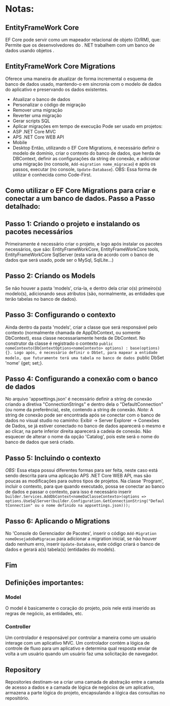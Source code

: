 # Notas:
## EntityFrameWork Core
EF Core pode servir como um mapeador relacional de objeto (O/RM), que: Permite que os desenvolvedores do . NET trabalhem com um banco de dados usando objetos .

## EntityFrameWork Core Migrations
Oferece uma maneira de atualizar de forma incremental o esquema de banco de dados usado, mantendo-o em sincronia com o modelo de dados do aplicativo e preservando os dados existentes.
- Atualizar o banco de dados
- Personalizar o código de migração
- Remover uma migração
- Reverter uma migração
- Gerar scripts SQL
- Aplicar migrações em tempo de execução
Pode ser usado em projetos:
- ASP .NET Core MVC
- APS .NET Core WEB API
- Mobile
- Desktop
Então, utilizando o EF Core Migrations, é necessário definir o modelo de domínio, criar o contexto do banco de dados, que herda de DBContext, definir as configurações da string de conexão, e adicionar uma migração (no console, `Add-migration nome_migracao`) e após os passos, executar (no console, `Update-Database`).
OBS: Essa forma de utilizar é conhecida como Code-First.

## Como utilizar o EF Core Migrations para criar e conectar a um banco de dados. Passo a Passo detalhado:
## Passo 1: Criando o projeto e instalando os pacotes necessários
Primeiramente é necessário criar o projeto, e logo após instalar os pacotes necessários, que são: EntityFrameWorkCore, EntityFrameWorkCore tools, EntityFrameWorkCore SqlServer (esta varia de acordo com o banco de dados que será usado, pode ser o MySql, SqlLite...)
## Passo 2: Criando os Models
Se não houver a pasta 'models', cria-la, e dentro dela criar o(s) primeiro(s) modelo(s), adicionando seus atributos (são, normalmente, as entidades que terão tabelas no banco de dados).
## Passo 3: Configurando o contexto
Ainda dentro da pasta 'models', criar a classe que será responsável pelo contexto (normalmente chamada de AppDbContext, ou somente DbContext), essa classe necessariamente herda de DbContext. No construtor da classe é registrado o contexto `public nomeContexto(DbContextOptions<nomeContexto> options) : base(options) {}. Logo após, é necessário definir o DbSet, para mapear a entidade modelo, que futuramente terá uma tabela no banco de dados `public DbSet<nomeEntidade> 'nome' {get; set;}.`  `
## Passo 4: Configurando a conexão com o banco de dados
No arquivo 'appsettings.json' é necessário definir a string de conexão criando a diretiva "ConnectionStrings" e dentro dela o "DefaultConnection" (ou nome da preferência), este, contendo a string de conexão. 
*Nota:* A string de conexão pode ser encontrada após se conectar com o banco de dados no visual studio no caminho: Exibir -> Server Explorer -> Conexões de Dados, se já estiver conectado no banco de dados aparecerá o mesmo e ao clicar, na parte inferior direita aparecerá a cadeia de conexão. Não esquecer de alterar o nome da opção 'Catalog', pois este será o nome do banco de dados que será criado.
## Passo 5: Incluindo o contexto
*OBS:* Essa etapa possui diferentes formas para ser feita, neste caso está sendo descrita para uma aplicação APS .NET Core WEB API, mas são poucas as modificações para outros tipos de projetos.
Na classe 'Program', incluir o contexto, para que quando executado, possa se conectar ao banco de dados e passar o contexto, para isso é necessário inserir `builder.Services.AddDbContext<nomeDaClasseContexto>(options => options.UseSqlServer(builder.Configuration.GetConnectionString("DefaultConnection" ou o nome definido na appsettings.json)));`
## Passo 6: Aplicando o Migrations
No 'Console do Gerenciador de Pacotes', inserir o código `Add-Migration nomeDesejadoDaMigracao` para adicionar a migration inicial, se não houver dado nenhum erro, inserir `Update-Database`, este código criará o banco de dados e gerará a(s) tabela(s) (entidades do models).
## Fim

## Definições importantes:
### Model
O model é basicamente o coração do projeto, pois nele está inserido as regras de negócio, as entidades, etc.

### Controller
Um controlador é responsável por controlar a maneira como um usuário interage com um aplicativo MVC. Um controlador contém a lógica de controle de fluxo para um aplicativo e determina qual resposta enviar de volta a um usuário quando um usuário faz uma solicitação de navegador.

## Repository
Repositories destinam-se a criar uma camada de abstração entre a camada de acesso a dados e a camada de lógica de negócios de um aplicativo, armazena a parte lógica do projeto, encapsulando a lógica das consultas no repositório.
